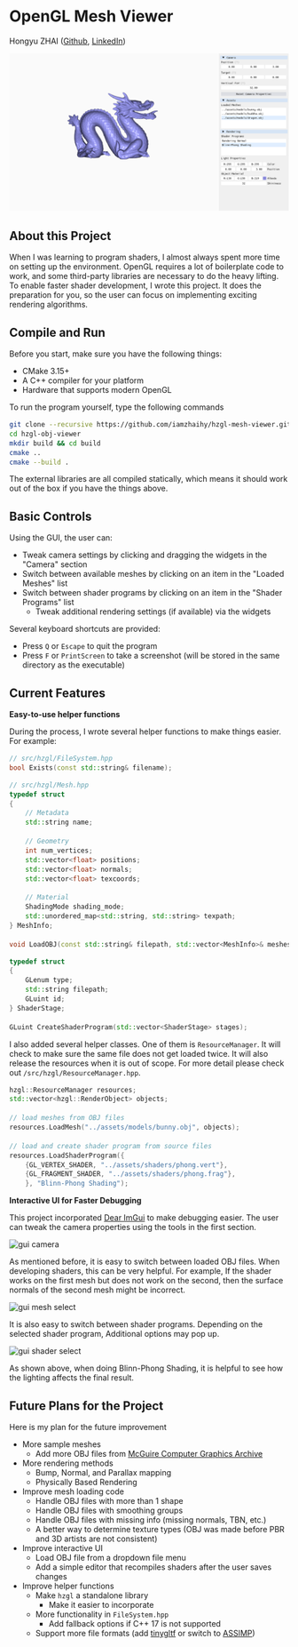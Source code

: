 # OpenGL Mesh Viewer

Hongyu ZHAI ([Github](https://github.com/iamzhaihy), [LinkedIn](https://www.linkedin.com/in/hongyu-zhai-34b961139/))

![Main UI](./results/main-ui.png)

## About this Project
When I was learning to program shaders, I almost always spent more time on setting up the environment. OpenGL requires a lot of boilerplate code to work, and some third-party libraries are necessary to do the heavy lifting. To enable faster shader development, I wrote this project. It does the preparation for you, so the user can focus on implementing exciting rendering algorithms.

## Compile and Run
Before you start, make sure you have the following things:
- CMake 3.15+
- A C++ compiler for your platform
- Hardware that supports modern OpenGL

To run the program yourself, type the following commands
```bash
git clone --recursive https://github.com/iamzhaihy/hzgl-mesh-viewer.git
cd hzgl-obj-viewer
mkdir build && cd build
cmake ..
cmake --build .
```

The external libraries are all compiled statically, which means it should work out of the box if you have the things above.

## Basic Controls

Using the GUI, the user can:

- Tweak camera settings by clicking and dragging the widgets in the "Camera" section
- Switch between available meshes by clicking on an item in the "Loaded Meshes" list
- Switch between shader programs by clicking on an item in the "Shader Programs" list
  - Tweak additional rendering settings (if available) via the widgets

Several keyboard shortcuts are provided:

- Press `Q` or `Escape` to quit the program
- Press `F` or `PrintScreen` to take a screenshot (will be stored in the same directory as the executable)

## Current Features

**Easy-to-use helper functions**

During the process, I wrote several helper functions to make things easier. For example:
```c++
// src/hzgl/FileSystem.hpp
bool Exists(const std::string& filename);
```

```c++
// src/hzgl/Mesh.hpp
typedef struct
{
    // Metadata
    std::string name;

    // Geometry
    int num_vertices;
    std::vector<float> positions;
    std::vector<float> normals;
    std::vector<float> texcoords;

    // Material
    ShadingMode shading_mode;
    std::unordered_map<std::string, std::string> texpath;
} MeshInfo;

void LoadOBJ(const std::string& filepath, std::vector<MeshInfo>& meshes);
```

```c++
typedef struct
{
    GLenum type;
    std::string filepath;
    GLuint id;
} ShaderStage;

GLuint CreateShaderProgram(std::vector<ShaderStage> stages);
```

I also added several helper classes. One of them is `ResourceManager`. It will check to make sure the same file does not get loaded twice. It will also release the resources when it is out of scope. For more detail please check out `/src/hzgl/ResourceManager.hpp`.

```c++
hzgl::ResourceManager resources;
std::vector<hzgl::RenderObject> objects;

// load meshes from OBJ files
resources.LoadMesh("../assets/models/bunny.obj", objects);

// load and create shader program from source files
resources.LoadShaderProgram({
    {GL_VERTEX_SHADER, "../assets/shaders/phong.vert"},
    {GL_FRAGMENT_SHADER, "../assets/shaders/phong.frag"},
    }, "Blinn-Phong Shading");
```

**Interactive UI for Faster Debugging**

This project incorporated [Dear ImGui](https://github.com/ocornut/imgui) to make debugging easier. The user can tweak the camera properties using the tools in the first section.

![gui camera](./results/gui-camera.gif)

As mentioned before, it is easy to switch between loaded OBJ files. When developing shaders, this can be very helpful. For example, If the shader works on the first mesh but does not work on the second, then the surface normals of the second mesh might be incorrect.

![gui mesh select](./results/gui-mesh-select.gif)

It is also easy to switch between shader programs. Depending on the selected shader program, Additional options may pop up. 

![gui shader select](./results/gui-shader-select.gif)

As shown above, when doing Blinn-Phong Shading, it is helpful to see how the lighting affects the final result.



## Future Plans for the Project

Here is my plan for the future improvement

- More sample meshes
  - Add more OBJ files from [McGuire Computer Graphics Archive](http://casual-effects.com/data/index.html)
- More rendering methods
  - Bump, Normal, and Parallax mapping 
  - Physically Based Rendering
- Improve mesh loading code
  - Handle OBJ files with more than 1 shape
  - Handle OBJ files with smoothing groups
  - Handle OBJ files with missing info (missing normals, TBN, etc.)
  - A better way to determine texture types (OBJ was made before PBR and 3D artists are not consistent)
- Improve interactive UI
  - Load OBJ file from a dropdown file menu
  - Add a simple editor that recompiles shaders after the user saves changes
- Improve helper functions
  - Make `hzgl` a standalone library
    - Make it easier to incorporate
  - More functionality in `FileSystem.hpp`
    - Add fallback options if C++ 17 is not supported
  -  Support more file formats (add [tinygltf](https://github.com/syoyo/tinygltf) or switch to [ASSIMP](https://github.com/assimp/assimp))

